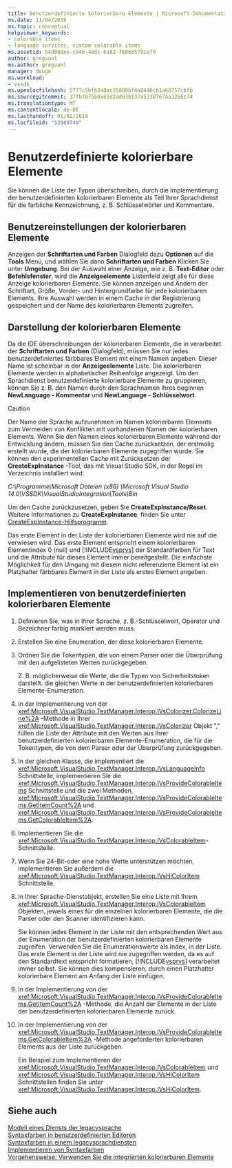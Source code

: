 ```yaml
---
title: Benutzerdefinierte kolorierbare Elemente | Microsoft-Dokumentation
ms.date: 11/04/2016
ms.topic: conceptual
helpviewer_keywords:
- colorable items
- language services, custom colorable items
ms.assetid: b4d0ddee-c04b-48dc-ba82-f6068570cef0
author: gregvanl
ms.author: gregvanl
manager: douge
ms.workload:
- vssdk
ms.openlocfilehash: 5777c5bf6340ac25888bf4a8446c61a68757c6fb
ms.sourcegitcommit: 37fb7075b0a65d2add3b137a5230767aa3266c74
ms.translationtype: MT
ms.contentlocale: de-DE
ms.lasthandoff: 01/02/2019
ms.locfileid: "53989749"
---
```

# <a name="custom-colorable-items"></a>Benutzerdefinierte kolorierbare Elemente
Sie können die Liste der Typen überschreiben, durch die Implementierung der benutzerdefinierten kolorierbaren Elemente als Teil Ihrer Sprachdienst für die farbliche Kennzeichnung, z. B. Schlüsselwörter und Kommentare.  
  
## <a name="user-settings-of-colorable-items"></a>Benutzereinstellungen der kolorierbaren Elemente  
 Anzeigen der **Schriftarten und Farben** Dialogfeld dazu **Optionen** auf die **Tools** Menü, und wählen Sie dann **Schriftarten und Farben** Klicken Sie unter **Umgebung**. Bei der Auswahl einer Anzeige, wie z. B. **Text-Editor** oder **Befehlsfenster**, wird die **Anzeigeelemente** Listenfeld zeigt alle für diese Anzeige kolorierbaren Elemente. Sie können anzeigen und Ändern der Schriftart, Größe, Vorder- und Hintergrundfarbe für jede kolorierbaren Elements. Ihre Auswahl werden in einem Cache in der Registrierung gespeichert und der Name des kolorierbaren Elements zugreifen.  
  
## <a name="presentation-of-colorable-items"></a>Darstellung der kolorierbaren Elemente  
 Da die IDE überschreibungen der kolorierbaren Elemente, die in verarbeitet der **Schriftarten und Farben** (Dialogfeld), müssen Sie nur jedes benutzerdefiniertes färbbares Element mit einem Namen angeben. Dieser Name ist scheinbar in der **Anzeigeelemente** Liste. Die kolorierbaren Elemente werden in alphabetischer Reihenfolge angezeigt. Um den Sprachdienst benutzerdefinierte kolorierbare Elemente zu gruppieren, können Sie z. B. den Namen durch den Sprachnamen Ihres beginnen **NewLanguage - Kommentar** und **NewLanguage - Schlüsselwort**.  
  
> [!CAUTION]
>  Der Name der Sprache aufzunehmen im Namen kolorierbaren Elements zum Vermeiden von Konflikten mit vorhandenen Namen der kolorierbaren Elements. Wenn Sie den Namen eines kolorierbaren Elemente während der Entwicklung ändern, müssen Sie den Cache zurücksetzen, der erstmalig erstellt wurde, die der kolorierbaren Elemente zugegriffen wurde. Sie können den experimentellen Cache mit Zurücksetzen der **CreateExpInstance** -Tool, das mit Visual Studio SDK, in der Regel im Verzeichnis installiert wird:  
>   
>  *C:\Programme\Microsoft Dateien (x86) \Microsoft Visual Studio 14.0\VSSDK\VisualStudioIntegration\Tools\Bin*
>   
>  Um den Cache zurückzusetzen, geben Sie **CreateExpInstance/Reset**. Weitere Informationen zu **CreateExpInstance**, finden Sie unter [CreateExpInstance-Hilfsprogramm](../../extensibility/internals/createexpinstance-utility.md).  
  
 Das erste Element in der Liste der kolorierbaren Elemente wird nie auf die verwiesen wird. Das erste Element entspricht einem kolorierbaren Elementindex 0 (null) und [!INCLUDE[vsprvs](../../code-quality/includes/vsprvs_md.md)] der Standardfarben für Text und die Attribute für dieses Element immer bereitgestellt. Die einfachste Möglichkeit für den Umgang mit diesem nicht referenzierte Element ist ein Platzhalter färbbares Element in der Liste als erstes Element angeben.  
  
## <a name="implement-custom-colorable-items"></a>Implementieren von benutzerdefinierten kolorierbaren Elemente  
  
1. Definieren Sie, was in Ihrer Sprache, z. B.-Schlüsselwort, Operator und Bezeichner farbig markiert werden muss.  
  
2. Erstellen Sie eine Enumeration, der diese kolorierbaren Elemente.  
  
3. Ordnen Sie die Tokentypen, die von einem Parser oder die Überprüfung mit den aufgelisteten Werten zurückgegeben.  
  
    Z. B. möglicherweise die Werte, die die Typen von Sicherheitstoken darstellt. die gleichen Werte in der benutzerdefinierten kolorierbaren Elemente-Enumeration.  
  
4. In der Implementierung von der <xref:Microsoft.VisualStudio.TextManager.Interop.IVsColorizer.ColorizeLine%2A> -Methode in Ihrer <xref:Microsoft.VisualStudio.TextManager.Interop.IVsColorizer> Objekt "," füllen die Liste der Attribute mit den Werten aus Ihrer benutzerdefinierten kolorierbaren Elemente-Enumeration, die für die Tokentypen, die von dem Parser oder der Überprüfung zurückgegeben.  
  
5. In der gleichen Klasse, die implementiert die <xref:Microsoft.VisualStudio.TextManager.Interop.IVsLanguageInfo> Schnittstelle, implementieren Sie die <xref:Microsoft.VisualStudio.TextManager.Interop.IVsProvideColorableItems> Schnittstelle und die zwei Methoden, <xref:Microsoft.VisualStudio.TextManager.Interop.IVsProvideColorableItems.GetItemCount%2A> und <xref:Microsoft.VisualStudio.TextManager.Interop.IVsProvideColorableItems.GetColorableItem%2A>.  
  
6. Implementieren Sie die <xref:Microsoft.VisualStudio.TextManager.Interop.IVsColorableItem>-Schnittstelle.  
  
7. Wenn Sie 24-Bit-oder eine hohe Werte unterstützen möchten, implementieren Sie außerdem die <xref:Microsoft.VisualStudio.TextManager.Interop.IVsHiColorItem> Schnittstelle.  
  
8. In Ihrer Sprache-Dienstobjekt, erstellen Sie eine Liste mit Ihrem <xref:Microsoft.VisualStudio.TextManager.Interop.IVsColorableItem> Objekten, jeweils eines für die einzelnen kolorierbaren Elemente, die die Parser oder den Scanner identifizieren kann.  
  
    Sie können jedes Element in der Liste mit den entsprechenden Wert aus der Enumeration der benutzerdefinierten kolorierbaren Elemente zugreifen. Verwenden Sie die Enumerationswerte als Index, in der Liste. Das erste Element in der Liste wird nie zugegriffen werden, da es auf den Standardtext entspricht formatieren, [!INCLUDE[vsprvs](../../code-quality/includes/vsprvs_md.md)] verarbeitet immer selbst. Sie können dies kompensieren, durch einen Platzhalter kolorierbare Element am Anfang der Liste einfügen.  
  
9. In der Implementierung von der <xref:Microsoft.VisualStudio.TextManager.Interop.IVsProvideColorableItems.GetItemCount%2A> -Methode, die Anzahl der Elemente in der Liste der benutzerdefinierten kolorierbaren Elemente zurück.  
  
10. In der Implementierung von der <xref:Microsoft.VisualStudio.TextManager.Interop.IVsProvideColorableItems.GetColorableItem%2A> -Methode angeforderten kolorierbaren Elements aus der Liste zurückgeben.  
  
    Ein Beispiel zum Implementieren der <xref:Microsoft.VisualStudio.TextManager.Interop.IVsColorableItem> und <xref:Microsoft.VisualStudio.TextManager.Interop.IVsHiColorItem> Schnittstellen finden Sie unter <xref:Microsoft.VisualStudio.TextManager.Interop.IVsHiColorItem>.  
  
## <a name="see-also"></a>Siehe auch  
 [Modell eines Diensts der legacysprache](../../extensibility/internals/model-of-a-legacy-language-service.md)   
 [Syntaxfarben in benutzerdefinierten Editoren](../../extensibility/syntax-coloring-in-custom-editors.md)   
 [Syntaxfarben in einem legacysprachdiensten](../../extensibility/internals/syntax-coloring-in-a-legacy-language-service.md)   
 [Implementieren von Syntaxfarben](../../extensibility/internals/implementing-syntax-coloring.md)   
 [Vorgehensweise: Verwenden Sie die integrierten kolorierbaren Elemente](../../extensibility/internals/how-to-use-built-in-colorable-items.md)